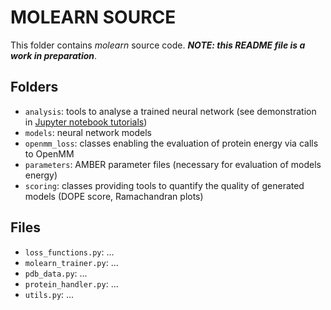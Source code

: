 # MOLEARN SOURCE

This folder contains *molearn* source code. ***NOTE: this README file is a work in preparation***.

## Folders

- `analysis`: tools to analyse a trained neural network (see demonstration in [Jupyter notebook tutorials](https://github.com/Degiacomi-Lab/molearn_notebook))
- `models`: neural network models
- `openmm_loss`: classes enabling the evaluation of protein energy via calls to OpenMM
- `parameters`: AMBER parameter files (necessary for evaluation of models energy)
- `scoring`: classes providing tools to quantify the quality of generated models (DOPE score, Ramachandran plots)

## Files

- `loss_functions.py`: ...
- `molearn_trainer.py`: ...
- `pdb_data.py`: ...
- `protein_handler.py`: ...
- `utils.py`: ...
